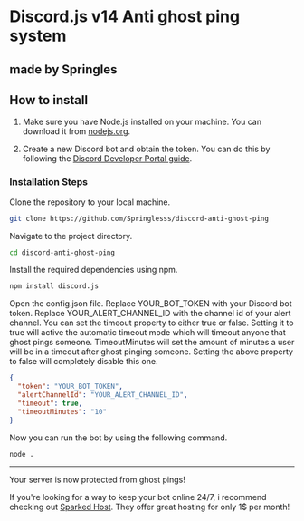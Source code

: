 # Discord.js v14 Anti ghost ping system

made by Springles
---

## How to install

1. Make sure you have Node.js installed on your machine. You can download it from [nodejs.org](https://nodejs.org/).

2. Create a new Discord bot and obtain the token. You can do this by following the [Discord Developer Portal guide](https://discord.com/developers/docs/intro).

### Installation Steps

Clone the repository to your local machine.
```bash
git clone https://github.com/Springlesss/discord-anti-ghost-ping
```

Navigate to the project directory.
```bash
cd discord-anti-ghost-ping
```
Install the required dependencies using npm.

```bash
npm install discord.js
```

Open the config.json file.
Replace YOUR_BOT_TOKEN with your Discord bot token.
Replace YOUR_ALERT_CHANNEL_ID with the channel id of your alert channel.
You can set the timeout property to either true or false. Setting it to true will active the automatic timeout mode which will timeout anyone that ghost pings someone.
TimeoutMinutes will set the amount of minutes a user will be in a timeout after ghost pinging someone. Setting the above property to false will completely disable this one.
```json
{
  "token": "YOUR_BOT_TOKEN",
  "alertChannelId": "YOUR_ALERT_CHANNEL_ID",
  "timeout": true,
  "timeoutMinutes": "10" 
}
```
Now you can run the bot by using the following command.

```bash
node .
```
---
Your server is now protected from ghost pings!

If you're looking for a way to keep your bot online 24/7, i recommend checking out [Sparked Host](https://sparkedhost.com/). They offer great hosting for only 1$ per month!





